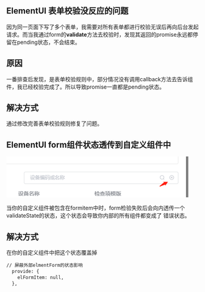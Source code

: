## ElementUI 表单校验没反应的问题

因为同一页面下写了多个表单，我需要对所有表单都进行校验无误后再向后台发起请求。而当我通过form的**validate**方法去校验时，发现其返回的promise永远都停留在pending状态，不会结束。

## 原因

一番排查后发现，是表单校验规则中，部分情况没有调用callback方法去告诉组件，我已经校验完成了。所以导致promise一直都是pending状态。

## 解决方式

通过修改完善表单校验规则修复了问题。


## ElementUI form组件状态透传到自定义组件中


![](./img/elementUI-form组件状态透传.png)

当你的自定义组件被包含在formitem中时，form检验失败后会向内透传一个 validateState的状态，这个状态会导致你内部的所有组件都变成了 错误状态。

## 解决方式

在你的自定义组件中把这个状态覆盖掉

```
// 屏蔽外部elmentForm的状态影响
  provide: {
    elFormItem: null,
  },
```




